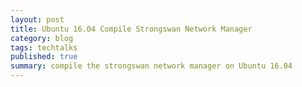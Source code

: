 ```yaml
---
layout: post
title: Ubuntu 16.04 Compile Strongswan Network Manager
category: blog
tags: techtalks 
published: true 
summary: compile the strongswan network manager on Ubuntu 16.04 
---
```



